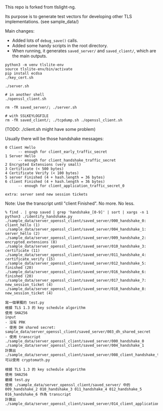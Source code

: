 This repo is forked from tlslight-ng.

Its purpose is to generate test vectors for developing other TLS implementations. (see sample_data/)

Main changes:
- Added lots of `debug_save()` calls.
- Added some handy scripts in the root directory.
- When running, it generates `saved_server/` and `saved_client/`, which are the main outputs.

```
python3 -m venv tlslite-env
source tlslite-env/bin/activate
pip install ecdsa
./key_cert.sh

./server.sh

# in another shell
./openssl_client.sh
```

```
rm -fR saved_server/; ./server.sh

# with SSLKEYLOGFILE
rm -fR saved_client/; ./tcpdump.sh ./openssl_client.sh  
```

(TODO: ./client.sh might have some problem)



Usually there will be those handshake messages:
```
0 Client Hello
      -- enough for client_early_traffic_secret
1 Server Hello
      -- enough for client_handshake_traffic_secret
2 Encrypted Extensions (very small)
3 Certificate (< 500 bytes)
4 Certificate Verify (< 100 bytes)
5 server Finished (4 + hash.length = 36 bytes)
6 client Finished (4 + hash.length = 36 bytes)
      -- enough for client_application_traffic_secret_0

extra: server send new session tickets
```

Note: Use the transcript until "client Finished". No more. No less.


```
% find . | grep saved | grep 'handshake_[0-9]' | sort | xargs -n 1 python3 ./identify_handshake.py
./sample_data/server_openssl_client/saved_server/000_handshake_0: client_hello (1)
./sample_data/server_openssl_client/saved_server/004_handshake_1: server_hello (2)
./sample_data/server_openssl_client/saved_server/009_handshake_2: encrypted_extensions (8)
./sample_data/server_openssl_client/saved_server/010_handshake_3: certificate (11)
./sample_data/server_openssl_client/saved_server/011_handshake_4: certificate_verify (15)
./sample_data/server_openssl_client/saved_server/012_handshake_5: finished (20)
./sample_data/server_openssl_client/saved_server/016_handshake_6: finished (20)
./sample_data/server_openssl_client/saved_server/017_handshake_7: new_session_ticket (4)
./sample_data/server_openssl_client/saved_server/018_handshake_8: new_session_ticket (4)
```

```
寫一個單獨的 test.py
根據 TLS 1.3 的 key schedule algorithm
使用 SHA256
input
- 沒有 PRK
- 使用 DH shared secret: sample_data/server_openssl_client/saved_server/003_dh_shared_secret
- 使用 transcript ./sample_data/server_openssl_client/saved_server/000_handshake_0  ./sample_data/server_openssl_client/saved_server/004_handshake_1
計算出 ./sample_data/server_openssl_client/saved_server/008_client_handshake_traffic_secret
可以使用 cryptomath.py
```

```
根據 TLS 1.3 的 key schedule algorithm
使用 SHA256
繼續 test.py
使用 ./sample_data/server_openssl_client/saved_server/ 中的 009_handshake_2 010_handshake_3 011_handshake_4 012_handshake_5 016_handshake_6 作為 transcript
計算出 ./sample_data/server_openssl_client/saved_server/014_client_application_traffic_secret_0
```